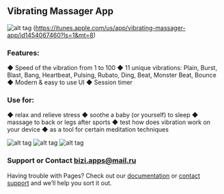 ## Vibrating Massager App

![alt tag](https://www.apple.com/itunes/link/images/link_badge_appstore_large.png) (https://itunes.apple.com/us/app/vibrating-massager-app/id1454067460?ls=1&mt=8)


### Features:
◆ Speed of the vibration from 1 to 100
◆ 11 unique vibrations: Plain, Burst, Blast, Bang, Heartbeat, Pulsing, Rubato, Ding, Beat, Monster Beat, Bounce
◆ Modern & easy to use UI
◆ Session timer

### Use for:
◆ relax and relieve stress
◆ soothe a baby (or yourself) to sleep
◆ massage to back or legs after sports
◆ test how does vibration work on your device
◆ as a tool for certain meditation techniques


![alt tag](https://is1-ssl.mzstatic.com/image/thumb/Purple114/v4/d3/0d/c3/d30dc363-50f5-5f17-c247-e211d43fe09a/source/392x696bb.jpg)
![alt tag](https://is1-ssl.mzstatic.com/image/thumb/Purple114/v4/35/f4/55/35f455cb-dadb-b022-4f84-edd635bd66ae/source/392x696bb.jpg)
![alt tag](https://is1-ssl.mzstatic.com/image/thumb/Purple114/v4/d4/6d/71/d46d7120-96db-da09-75e3-39759007cc79/source/392x696bb.jpg)

### Support or Contact bizi.apps@mail.ru

Having trouble with Pages? Check out our [documentation](https://help.github.com/categories/github-pages-basics/) or [contact support](https://github.com/contact) and we’ll help you sort it out.

